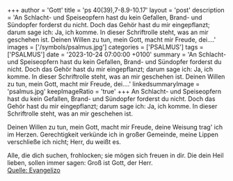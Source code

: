+++
author = 'Gott'
title = 'ps 40(39),7-8.9-10.17'
layout = 'post'
description = 'An Schlacht- und Speiseopfern hast du kein Gefallen, Brand- und Sündopfer forderst du nicht. Doch das Gehör hast du mir eingepflanzt; darum sage ich: Ja, ich komme. In dieser Schriftrolle steht, was an mir geschehen ist.  Deinen Willen zu tun, mein Gott, macht mir Freude, dei....'
images = ['/symbols/psalmus.jpg']
categories = ['PSALMUS']
tags = ['PSALMUS']
date = '2023-10-24 07:00:00 +0100'
summary = 'An Schlacht- und Speiseopfern hast du kein Gefallen, Brand- und Sündopfer forderst du nicht. Doch das Gehör hast du mir eingepflanzt; darum sage ich: Ja, ich komme. In dieser Schriftrolle steht, was an mir geschehen ist.  Deinen Willen zu tun, mein Gott, macht mir Freude, dei....'
linkedsummaryImage = 'psalmus.jpg'
keepImageRatio = 'true'
+++
An Schlacht- und Speiseopfern hast du kein Gefallen,
Brand- und Sündopfer forderst du nicht.
Doch das Gehör hast du mir eingepflanzt;
darum sage ich: Ja, ich komme.
In dieser Schriftrolle steht, was an mir geschehen ist.

Deinen Willen zu tun, mein Gott, macht mir Freude,
deine Weisung trag' ich im Herzen.<!--more-->
Gerechtigkeit verkünde ich in großer Gemeinde,
meine Lippen verschließe ich nicht; Herr, du weißt es.

Alle, die dich suchen, frohlocken;
sie mögen sich freuen in dir.
Die dein Heil lieben, sollen immer sagen:
Groß ist Gott, der Herr.<br> [Quelle: Evangelizo](https://evangeliumtagfuertag.org/DE/gospel)